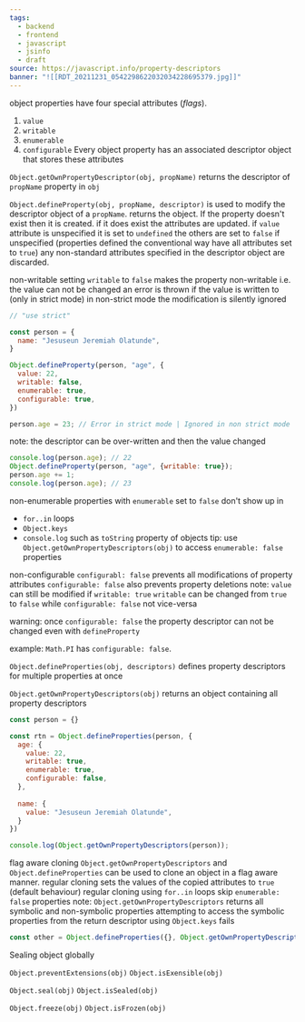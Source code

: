 ```yaml
---
tags:
  - backend
  - frontend
  - javascript
  - jsinfo
  - draft
source: https://javascript.info/property-descriptors
banner: "![[RDT_20211231_0542298622032034228695379.jpg]]"
---
```

object properties have four special attributes (*flags*). 
1. `value` 
2. `writable` 
3. `enumerable`
4. `configurable`
Every object property has an associated descriptor object that stores these attributes 

`Object.getOwnPropertyDescriptor(obj, propName)` returns the descriptor of `propName` property in `obj`

`Object.defineProperty(obj, propName, descriptor)` is used to modify the descriptor object of a `propName`.
returns the object.
If the property doesn't exist then it is created.
if it does exist the attributes are updated.
if `value` attribute is unspecified it is set to `undefined`
the others are set to `false` if unspecified
(properties defined the conventional way have all attributes set to `true`)
any non-standard attributes specified in the descriptor object are discarded.

non-writable
setting `writable` to `false` makes the property non-writable i.e. the value can not be changed
an error is thrown if the value is written to (only in strict mode)
in non-strict mode the modification is silently ignored 

```javascript
// "use strict"

const person = {
  name: "Jesuseun Jeremiah Olatunde",
}

Object.defineProperty(person, "age", {
  value: 22,
  writable: false,
  enumerable: true,
  configurable: true,
})

person.age = 23; // Error in strict mode | Ignored in non strict mode
```

note:
	the descriptor can be over-written and then the value changed

```javascript
console.log(person.age); // 22
Object.defineProperty(person, "age", {writable: true});
person.age += 1;
console.log(person.age); // 23
```

non-enumerable
properties with `enumerable` set to `false` don't show up in 
- `for..in` loops
- `Object.keys`
- `console.log`
such as `toString` property of objects
tip:
	use `Object.getOwnPropertyDescriptors(obj)` to access `enumerable: false` properties

non-configurable
`configurabl: false` prevents all modifications of property attributes 
`configurable: false` also prevents property deletions
note:
	`value` can still be modified if `writable: true`
	`writable` can be changed from `true` to `false` while `configurable: false`
	not vice-versa
	
warning:
	once `configurable: false` the property descriptor can not be changed even with `defineProperty`
	
example:
	`Math.PI` has `configurable: false`. 


`Object.defineProperties(obj, descriptors)` defines property descriptors for multiple properties at once

`Object.getOwnPropertyDescriptors(obj)` returns an object containing all property descriptors

```javascript
const person = {}

const rtn = Object.defineProperties(person, {
  age: {
    value: 22,
    writable: true,
    enumerable: true,
    configurable: false,
  },
  
  name: {
    value: "Jesuseun Jeremiah Olatunde",
  }
})

console.log(Object.getOwnPropertyDescriptors(person));
```

flag aware cloning
`Object.getOwnPropertyDescriptors` and `Object.defineProperties` can be used to clone an object in a flag aware manner.
regular cloning sets the values of the copied attributes to `true` (default behaviour)
regular cloning using `for..in` loops skip `enumerable: false` properties
note:
	`Object.getOwnPropertyDescriptors` returns all symbolic and non-symbolic properties
	attempting to access the symbolic properties from the return descriptor using `Object.keys` fails
	  

```javascript
const other = Object.defineProperties({}, Object.getOwnPropertyDescriptors(person));
```

Sealing object globally

`Object.preventExtensions(obj)` 
`Object.isExensible(obj)` 

`Object.seal(obj)` 
`Object.isSealed(obj)` 

`Object.freeze(obj)` 
`Object.isFrozen(obj)` 
